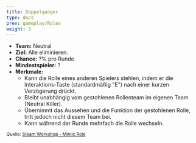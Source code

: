 ```yaml
---
title: Doppelganger
type: docs
prev: gameplay/Roles
weight: 3
---
```


- **Team:** Neutral
- **Ziel:** Alle eliminieren.
- **Chance:** ?% pro Runde
- **Mindestspieler:** ?
- **Merkmale:**
  - Kann die Rolle eines anderen Spielers stehlen, indem er die Interaktions-Taste (standardmäßig "E") nach einer kurzen Verzögerung drückt.
  - Bleibt unabhängig vom gestohlenen Rollenteam im eigenen Team (Neutral Killer).
  - Übernimmt das Aussehen und die Funktion der gestohlenen Rolle, tritt jedoch nicht diesem Team bei.
  - Kann während der Runde mehrfach die Rolle wechseln.

<small>Quelle: [Steam Workshop - Mimic Role](https://steamcommunity.com/sharedfiles/filedetails/?id=2339261523)</small>
